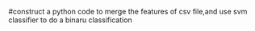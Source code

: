 #construct a python code to merge the features of csv file,and use svm classifier to do a binaru classification
